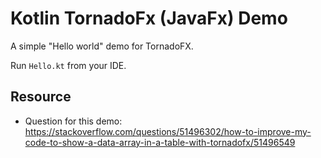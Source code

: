 Kotlin TornadoFx (JavaFx) Demo
===============================

A simple "Hello world" demo for TornadoFX.

Run `Hello.kt` from your IDE.

Resource
--------

- Question for this demo: <https://stackoverflow.com/questions/51496302/how-to-improve-my-code-to-show-a-data-array-in-a-table-with-tornadofx/51496549>